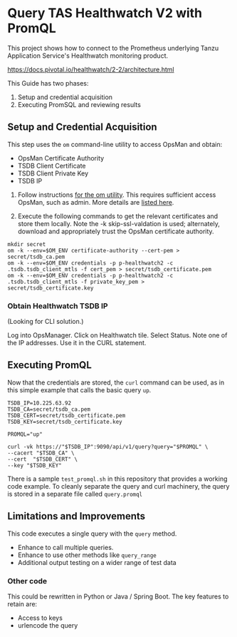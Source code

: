 # Query TAS Healthwatch V2 with PromQL

This project shows how to connect to the Prometheus underlying Tanzu Application Service's Healthwatch monitoring product.

https://docs.pivotal.io/healthwatch/2-2/architecture.html

This Guide has two phases:

1. Setup and credential acquisition
2. Executing PromSQL and reviewing results

## Setup and Credential Acquisition

This step uses the `om` command-line utility to access OpsMan and obtain:
- OpsMan Certificate Authority
- TSDB Client Certificate
- TSDB Client Private Key
- TSDB IP

1. Follow instructions [for the om utility](https://docs.pivotal.io/ops-manager/3-0/install/cli.html). This requires sufficient access OpsMan, such as admin. More details are [listed here](https://github.com/pivotal-cf/om/blob/main/docs/README.md#authentication).

2. Execute the following commands to get the relevant certificates and store them locally. Note the -k skip-ssl-valdation is used; alternately, download and appropriately trust the OpsMan certificate authority.
```
mkdir secret
om -k --env=$OM_ENV certificate-authority --cert-pem > secret/tsdb_ca.pem
om -k --env=$OM_ENV credentials -p p-healthwatch2 -c .tsdb.tsdb_client_mtls -f cert_pem > secret/tsdb_certificate.pem
om -k --env=$OM_ENV credentials -p p-healthwatch2 -c .tsdb.tsdb_client_mtls -f private_key_pem > secret/tsdb_certificate.key

```

### Obtain Healthwatch TSDB IP

(Looking for CLI solution.)

Log into OpsManager. Click on Healthwatch tile. Select Status. Note one of the IP addresses. Use it in the CURL statement.

## Executing PromQL

Now that the credentials are stored, the `curl` command can be used, as in this simple
example that calls the basic query `up`.

```
TSDB_IP=10.225.63.92
TSDB_CA=secret/tsdb_ca.pem
TSDB_CERT=secret/tsdb_certificate.pem
TSDB_KEY=secret/tsdb_certificate.key

PROMQL="up"

curl -vk https://"$TSDB_IP":9090/api/v1/query?query="$PROMQL" \
--cacert "$TSDB_CA" \
--cert  "$TSDB_CERT" \
--key "$TSDB_KEY"

```

There is a sample `test_promql.sh` in this repository that provides a working code example. To cleanly separate the query and curl machinery, the query is stored in
a separate file called `query.promql`


## Limitations and Improvements

This code executes a single query with the `query` method. 

- Enhance to call multiple queries.
- Enhance to use other methods like `query_range`
- Additional output testing on a wider range of test data

### Other code

This could be rewritten in Python or Java / Spring Boot. The key features to retain are:
- Access to keys
- urlencode the query